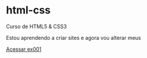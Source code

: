 # html-css
 Curso de HTML5 & CSS3

Estou aprendendo a criar sites e agora vou alterar meus

<a href="https://eliezerdebritonunes.github.io/html-css/exercicios/ex001/index.html">Acessar ex001<a>
